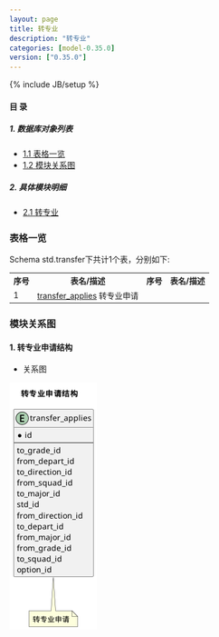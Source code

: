 ```yaml
---
layout: page
title: 转专业 
description: "转专业"
categories: [model-0.35.0]
version: ["0.35.0"]
---
```

{% include JB/setup %}

#### 目 录

##### 1. 数据库对象列表
  * [1.1 表格一览](index.html#表格一览)
  * [1.2 模块关系图](index.html#模块关系图)

##### 2. 具体模块明细
* [2.1 转专业](/model/std/transfer/misc.html)

### 表格一览
Schema std.transfer下共计1个表，分别如下:

<table class="table table-bordered table-striped table-condensed">
  <tr>
    <th class="info_header text-center">序号</th>
    <th class="info_header">表名/描述</th>
    <th class="info_header text-center">序号</th>
    <th class="info_header">表名/描述</th>
  </tr>
  <tr>
    <td>1</td>
    <td><a href="/model/std/transfer/misc.html#表格-transfer_applies-转专业申请">transfer_applies</a> 转专业申请</td>
    <td></td>
    <td></td>
  </tr>
</table>

### 模块关系图


#### 1. 转专业申请结构
  * 关系图

![转专业申请结构](images/transfer.png)


